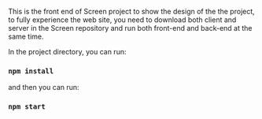 This is the front end of Screen project to show the design of the the project, to fully experience the web site, you need to download both client and server in the Screen repository and run both front-end and back-end at the same time.

In the project directory, you can run:

### `npm install`

and then you can run:

### `npm start`
